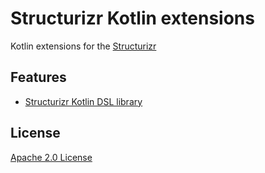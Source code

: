 # Structurizr Kotlin extensions

Kotlin extensions for the [Structurizr](https://structurizr.com/)

## Features

- [Structurizr Kotlin DSL library](./subprojects/dsl/README.md)

## License

[Apache 2.0 License](LICENSE.txt)